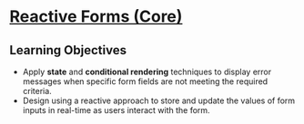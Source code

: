# [Reactive Forms (Core)](https://login.codingdojo.com/m/754/16723/124600)

## Learning Objectives

- Apply __state__ and __conditional rendering__ techniques to display error messages when specific form fields are not meeting the required criteria.
- Design using a reactive approach to store and update the values of form inputs in real-time as users interact with the form.